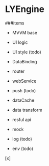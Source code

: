# LYEngine

###items
* MVVM base

* UI logic

* UI style (todo)

* DataBinding

* router

* webService

* push (todo)

* dataCache

* data transform

* resful api

* mock

* log (todo) 

* env (todo)




[x]
